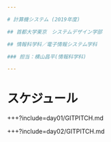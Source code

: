 ```yaml
---

# 計算機システム (2019年度)

## 首都大学東京　システムデザイン学部

## 情報科学科／電子情報システム学科

### 担当：横山昌平(情報科学科)

---
```


# スケジュール

+++?include=day01/GITPITCH.md

+++?include=day02/GITPITCH.md
